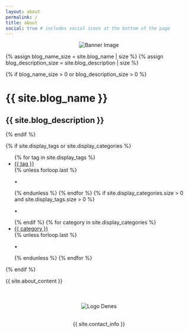 ```yaml
---
layout: about
permalink: /
title: about
social: true # includes social icons at the bottom of the page
---
```


<div class="post">

  <div style="text-align: center;">
    <img src="{{ site.about_banner | prepend: '/assets/img/' | relative_url }}" alt="Banner Image" style="max-width: 100%; height: auto;">
  </div>

{% assign blog_name_size = site.blog_name | size %}
{% assign blog_description_size = site.blog_description | size %}

{% if blog_name_size > 0 or blog_description_size > 0 %}

  <div class="header-bar">
    <h1>{{ site.blog_name }}</h1>
    <h2>{{ site.blog_description }}</h2>
  </div>
  {% endif %}

{% if site.display_tags or site.display_categories %}

  <div class="tag-category-list">
    <ul class="p-0 m-0">
      {% for tag in site.display_tags %}
        <li>
          <i class="fa-solid fa-hashtag fa-sm"></i> <a href="{{ tag | slugify | prepend: '/blog/tag/' | relative_url }}">{{ tag }}</a>
        </li>
        {% unless forloop.last %}
          <p>&bull;</p>
        {% endunless %}
      {% endfor %}
      {% if site.display_categories.size > 0 and site.display_tags.size > 0 %}
        <p>&bull;</p>
      {% endif %}
      {% for category in site.display_categories %}
        <li>
          <i class="fa-solid fa-tag fa-sm"></i> <a href="{{ category | slugify | prepend: '/blog/category/' | relative_url }}">{{ category }}</a>
        </li>
        {% unless forloop.last %}
          <p>&bull;</p>
        {% endunless %}
      {% endfor %}
    </ul>
  </div>
  {% endif %}

  <br>

</div>

{{ site.about_content }}

<br>
<div style="text-align: center; margin-top: 20px;">
  <img src="{{ site.about_logo | prepend: '/assets/img/' | relative_url }}" alt="Logo Denes" style="max-width: 30%; height: auto;">
</div>
<br>

<p style="text-align: center;">{{ site.contact_info }}</p>
